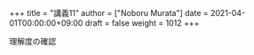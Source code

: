 +++
title = "講義11"
author = ["Noboru Murata"]
date = 2021-04-01T00:00:00+09:00
draft = false
weight = 1012
+++

理解度の確認